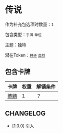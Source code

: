 # 传说

作为补充包选项时数量：`1`

包含类型：`手牌` `单位`

主题：独特

潜在Token：[`种子`](种子.md) [`自然`](自然.md)

## 包含卡牌

卡牌 | 权重 | 解锁条件
--- | --- | ---
[鼩鼱](../卡牌/鼩鼱.md) | 1 | ？

## CHANGELOG

- [1.0.0] 引入
